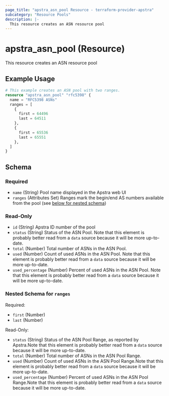 ```yaml
---
page_title: "apstra_asn_pool Resource - terraform-provider-apstra"
subcategory: "Resource Pools"
description: |-
  This resource creates an ASN resource pool
---
```


# apstra_asn_pool (Resource)

This resource creates an ASN resource pool


## Example Usage

```terraform
# This example creates an ASN pool with two ranges.
resource "apstra_asn_pool" "rfc5398" {
  name = "RFC5398 ASNs"
  ranges = [
    {
      first = 64496
      last = 64511
    },
    {
      first = 65536
      last = 65551
    },
  ]
}
```

<!-- schema generated by tfplugindocs -->
## Schema

### Required

- `name` (String) Pool name displayed in the Apstra web UI
- `ranges` (Attributes Set) Ranges mark the begin/end AS numbers available from the pool (see [below for nested schema](#nestedatt--ranges))

### Read-Only

- `id` (String) Apstra ID number of the pool
- `status` (String) Status of the ASN Pool. Note that this element is probably better read from a `data` source because it will be more up-to-date.
- `total` (Number) Total number of ASNs in the ASN Pool.
- `used` (Number) Count of used ASNs in the ASN Pool. Note that this element is probably better read from a `data` source because it will be more up-to-date.
- `used_percentage` (Number) Percent of used ASNs in the ASN Pool. Note that this element is probably better read from a `data` source because it will be more up-to-date.

<a id="nestedatt--ranges"></a>
### Nested Schema for `ranges`

Required:

- `first` (Number)
- `last` (Number)

Read-Only:

- `status` (String) Status of the ASN Pool Range, as reported by Apstra.Note that this element is probably better read from a `data` source because it will be more up-to-date.
- `total` (Number) Total number of ASNs in the ASN Pool Range.
- `used` (Number) Count of used ASNs in the ASN Pool Range.Note that this element is probably better read from a `data` source because it will be more up-to-date.
- `used_percentage` (Number) Percent of used ASNs in the ASN Pool Range.Note that this element is probably better read from a `data` source because it will be more up-to-date.

